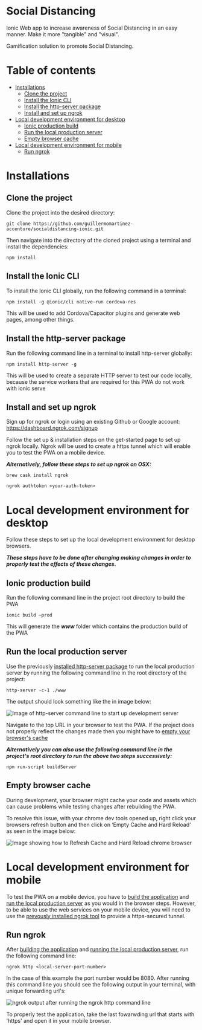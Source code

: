 # Social Distancing

Ionic Web app to increase awareness of Social Distancing in an easy manner.
Make it more "tangible" and "visual".

Gamification solution to promote Social Distancing.

# Table of contents

- [Installations](#installations)
  - [Clone the project](#clone-the-project)
  - [Install the Ionic CLI](#Install-the-Ionic-CLI)
  - [Install the http-server package](#Install-the-http-server-package)
  - [Install and set up ngrok](#install-and-set-up-ngrok)
- [Local development environment for desktop](#local-development-environment-for-desktop)
  - [Ionic production build](#ionic-production-build)
  - [Run the local production server](#run-the-local-production-server)
  - [Empty browser cache](#empty-browser-cache)
- [Local development environment for mobile](#local-development-environment-for-mobile)
  - [Run ngrok](#run-ngrok)

# Installations

## Clone the project

Clone the project into the desired directory:

```
git clone https://github.com/guillermomartinez-accenture/socialdistancing-ionic.git
```

Then navigate into the directory of the cloned project using a terminal and install the dependencies:

```
npm install
```

## Install the Ionic CLI

To install the Ionic CLI globally, run the following command in a terminal:

```
npm install -g @ionic/cli native-run cordova-res
```

This will be used to add Cordova/Capacitor plugins and generate web pages, among other things.

## Install the http-server package

Run the following command line in a terminal to install http-server globally:

```
npm install http-server -g
```

This will be used to create a separate HTTP server to test our code locally, because the service workers that are required for this PWA do not work with ionic serve

## Install and set up ngrok

Sign up for ngrok or login using an existing Github or Google account:
https://dashboard.ngrok.com/signup

Follow the set up & installation steps on the get-started page to set up ngrok locally. Ngrok will be used to create a https tunnel which will enable you to test the PWA on a mobile device.

**_Alternatively, follow these steps to set up ngrok on OSX:_**

```
brew cask install ngrok
```

```
ngrok authtoken <your-auth-token>
```

# Local development environment for desktop

Follow these steps to set up the local development environment for desktop browsers.

**_These steps have to be done after changing making changes in order to properly test the effects of these changes._**

## Ionic production build

Run the following command line in the project root directory to build the PWA

```
ionic build –prod
```

This will generate the **_www_** folder which contains the production build of the PWA

## Run the local production server

Use the previously [installed http-server package](#Install-the-http-server-package) to run the local production server by running the following command line in the root directory of the project:

```
http-server -c-1 ./www
```

The output should look something like the in image below:

![Image of http-server command line to start up development server](https://user-images.githubusercontent.com/58298921/77488971-1737a200-6e37-11ea-938c-48198e70a43d.png)

Navigate to the top URL in your browser to test the PWA. If the project does not properly reflect the changes made then you might have to [empty your browser's cache](#empty-browser-cache)

**_Alternatively you can also use the following command line in the project's root directory to run the above two steps successively:_**

```
npm run-script buildServer
```

## Empty browser cache

During development, your browser might cache your code and assets which can cause problems while testing changes after rebuilding the PWA.

To resolve this issue, with your chrome dev tools opened up, right click your browsers refresh button and then click on ‘Empty Cache and Hard Reload’ as seen in the image below:

![Image showing how to Refresh Cache and Hard Reload chrome browser](https://user-images.githubusercontent.com/58298921/77489747-5d8e0080-6e39-11ea-9460-2d2aefbdbe3d.png)

# Local development environment for mobile

To test the PWA on a mobile device, you have to [build the application](#ionic-production-build) and [run the local production server](#run-the-local-production-server) as you would in the browser steps. However, to be able to use the web services on your mobile device, you will need to use the [prevously installed ngrok tool](#install-and-set-up-ngrok) to provide a https-secured tunnel.

## Run ngrok

After [building the application](#ionic-production-build) and [running the local production server](#run-the-local-production-server), run the following command line:

```
ngrok http <local-server-port-number>
```

In the case of this example the port number would be 8080. After running this command line you should see the following output in your terminal, with unique forwarding url's:

![ngrok output after running the ngrok http command line](https://user-images.githubusercontent.com/58298921/77493669-02add680-6e44-11ea-9cfa-aeb7563807b6.png)

To properly test the application, take the last fowarwding url that starts with 'https' and open it in your mobile browser.
